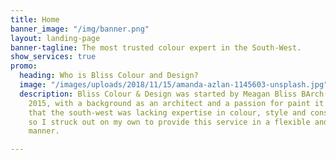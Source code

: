 ```yaml
---
title: Home
banner_image: "/img/banner.png"
layout: landing-page
banner-tagline: The most trusted colour expert in the South-West.
show_services: true
promo:
  heading: Who is Bliss Colour and Design?
  image: "/images/uploads/2018/11/15/amanda-azlan-1145603-unsplash.jpg"
  description: Bliss Colour & Design was started by Meagan Bliss BArch(Hons) in Dunsborough
    2015, with a background as an architect and a passion for paint it became obvious
    that the south-west was lacking expertise in colour, style and construction knowledge
    so I struck out on my own to provide this service in a flexible and effective
    manner.

---
```

